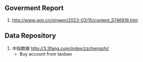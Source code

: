 ## Goverment Report
1. http://www.gov.cn/xinwen/2023-03/15/content_5746818.htm

## Data Repository
1. 中指数据 http://3.3fang.com/index/zzchengshi/
    - Buy account from taobao